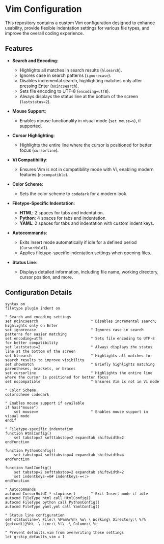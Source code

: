 # Vim Configuration

This repository contains a custom Vim configuration designed to enhance usability, provide flexible indentation settings for various file types, and improve the overall coding experience.

## Features

- **Search and Encoding**:
  - Highlights all matches in search results (`hlsearch`).
  - Ignores case in search patterns (`ignorecase`).
  - Disables incremental search, highlighting matches only after pressing Enter (`noincsearch`).
  - Sets file encoding to UTF-8 (`encoding=utf8`).
  - Always displays the status line at the bottom of the screen (`laststatus=2`).

- **Mouse Support**:
  - Enables mouse functionality in visual mode (`set mouse=v`), if supported.

- **Cursor Highlighting**:
  - Highlights the entire line where the cursor is positioned for better focus (`cursorline`).

- **Vi Compatibility**:
  - Ensures Vim is not in compatibility mode with Vi, enabling modern features (`nocompatible`).

- **Color Scheme**:
  - Sets the color scheme to `codedark` for a modern look.

- **Filetype-Specific Indentation**:
  - **HTML**: 2 spaces for tabs and indentation.
  - **Python**: 4 spaces for tabs and indentation.
  - **YAML**: 2 spaces for tabs and indentation with custom indent keys.

- **Autocommands**:
  - Exits Insert mode automatically if idle for a defined period (`CursorHoldI`).
  - Applies filetype-specific indentation settings when opening files.

- **Status Line**:
  - Displays detailed information, including file name, working directory, cursor position, and more.

## Configuration Details

```vim
syntax on
filetype plugin indent on

" Search and encoding settings
set noincsearch                        " Disables incremental search; highlights only on Enter
set ignorecase                         " Ignores case in search patterns for easier matching
set encoding=utf8                      " Sets file encoding to UTF-8 for better compatibility
set laststatus=2                       " Always displays the status line at the bottom of the screen
set hlsearch                           " Highlights all matches for search results to improve visibility
set showmatch                          " Briefly highlights matching parentheses, brackets, or braces
set cursorline                         " Highlights the entire line where the cursor is positioned for better focus
set nocompatible                       " Ensures Vim is not in Vi mode

" Color Scheme
colorscheme codedark

" Enables mouse support if available
if has("mouse")
    set mouse=v                        " Enables mouse support in visual mode
endif

" Filetype-specific indentation
function HtmlConfig()
    set tabstop=2 softtabstop=2 expandtab shiftwidth=2
endfunction

function PythonConfig()
    set tabstop=4 softtabstop=4 expandtab shiftwidth=4
endfunction

function YamlConfig()
    set tabstop=2 softtabstop=2 expandtab shiftwidth=2
    set indentkeys-=0# indentkeys-=<:>
endfunction

" Autocommands
autocmd CursorHoldI * stopinsert       " Exit Insert mode if idle
autocmd FileType html call HtmlConfig()
autocmd FileType python call PythonConfig()
autocmd FileType yaml,yml call YamlConfig()

" Status line configuration
set statusline=\ File:\ %F%m%r%h\ %w\ \ Working\ Directory:\ %r%{getcwd()}%h\ -\ Line:\ %l\ -\ Column:\ %c

" Prevent defaults.vim from overwriting these settings
let g:skip_defaults_vim = 1